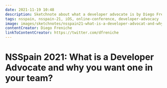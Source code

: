 ```yaml
---
date: 2021-11-19 10:48
description: Sketchnote about what a developer advocate is by Diego Freniche at NSSpain 2021
tags: nsspain, nsspain-21, iOS, online-conference, developer-advocacy
image: images/sketchnotes/nsspain21-what-is-a-developer-advocat-and-why-you-want-one-in-your-team-small.jpg
contentCreator: Diego Freniche
linkToContentCreator: https://twitter.com/dfreniche
---
```


# NSSpain 2021: What is a Developer Advocate and why you want one in your team?
